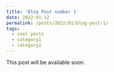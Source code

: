 ```yaml
---
title: 'Blog Post number 1'
date: 2022-01-12
permalink: /posts/2022/01/blog-post-1/
tags:
  - cool posts
  - category1
  - category2
---
```


This post will be available soon.

<!-- Headings are cool
======

You can have many headings
======

Aren't headings cool?
------ -->